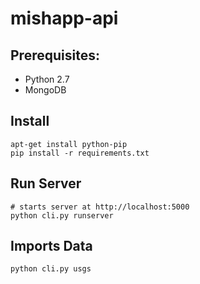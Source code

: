 mishapp-api
===========

## Prerequisites:

* Python 2.7
* MongoDB

## Install

    apt-get install python-pip
    pip install -r requirements.txt

## Run Server

    # starts server at http://localhost:5000
    python cli.py runserver

## Imports Data

    python cli.py usgs
